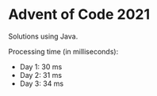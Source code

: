 # Advent of Code 2021

Solutions using Java.

Processing time (in milliseconds):
- Day 1: 30 ms
- Day 2: 31 ms
- Day 3: 34 ms
